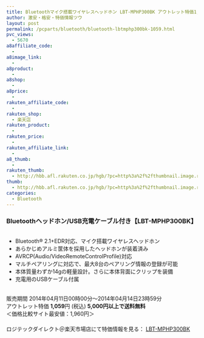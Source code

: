 ```yaml
---
title: Bluetoothマイク搭載ワイヤレスヘッドホン LBT-MPHP300BK アウトレット特価1,059円！
author: 激安・格安・特価情報ツウ
layout: post
permalink: /pcparts/bluetooth/bluetooth-lbtmphp300bk-1059.html
pvc_views:
  - 5670
a8affiliate_code:
  - 
a8image_link:
  - 
a8product:
  - 
a8shop:
  - 
a8price:
  - 
rakuten_affiliate_code:
  - 
rakuten_shop:
  - 楽天店
rakuten_product:
  - 
rakuten_price:
  - 
rakuten_affiliate_link:
  - 
a8_thumb:
  - 
rakuten_thumb:
  - http://hbb.afl.rakuten.co.jp/hgb/?pc=http%3a%2f%2fthumbnail.image.rakuten.co.jp%2f%400_mall%2flogitec%2fcabinet%2f2%2fimg60183663.jpg%3f_ex%3d128x128
thumb:
  - http://hbb.afl.rakuten.co.jp/hgb/?pc=http%3a%2f%2fthumbnail.image.rakuten.co.jp%2f%400_mall%2flogitec%2fcabinet%2f2%2fimg60183663.jpg%3f_ex%3d128x128
categories:
  - Bluetooth
---
```

### Bluetoothヘッドホン/USB充電ケーブル付き【LBT-MPHP300BK】

<div class="img-bg2 img_L">
  <a href="http://hb.afl.rakuten.co.jp/hgc/036be60e.f56749c0.03ae1481.d73d1064/?pc=http%3a%2f%2fitem.rakuten.co.jp%2flogitec%2flbt-mphp300bk%2f%3fscid%3daf_link_img&m=http%3a%2f%2fm.rakuten.co.jp%2flogitec%2fi%2f10007491%2f" target="_blank"><img src="http://hbb.afl.rakuten.co.jp/hgb/?pc=http%3a%2f%2fthumbnail.image.rakuten.co.jp%2f%400_mall%2flogitec%2fcabinet%2f2%2fimg60183658.jpg%3f_ex%3d128x128&m=http%3a%2f%2fthumbnail.image.rakuten.co.jp%2f%400_mall%2flogitec%2fcabinet%2f2%2fimg60183658.jpg" border="0" title="" alt="" /></a>
</div>

<!--more-->

  * Bluetooth® 2.1+EDR対応、マイク搭載ワイヤレスヘッドホン
  * あらかじめアルミ筐体を採用したヘッドホンが装着済み
  * AVRCP(Audio/VideoRemoteControlProfile)対応
  * マルチペアリングに対応で、最大8台のペアリング情報の登録が可能
  * 本体質量わずか14gの軽量設計。さらに本体背面にクリップを装備
  * 充電用のUSBケーブル付属

<br clear="all" />販売期間 2014年04月11日00時00分～2014年04月14日23時59分  
アウトレット特価 <span class="tokka-price"><strong>1,059</strong></span>円 (税込) **5,000円以上で送料無料**  
＜価格比較サイト最安値：1,960円＞  
　　  
ロジテックダイレクト＠楽天市場店にて特価情報を見る： <a href="http://hb.afl.rakuten.co.jp/hgc/036be60e.f56749c0.03ae1481.d73d1064/?pc=http%3a%2f%2fitem.rakuten.co.jp%2flogitec%2flbt-mphp300bk%2f%3fscid%3daf_link_img&m=http%3a%2f%2fm.rakuten.co.jp%2flogitec%2fi%2f10007491%2f" target="_blank"><span class="fs150p"> LBT-MPHP300BK</span></a>